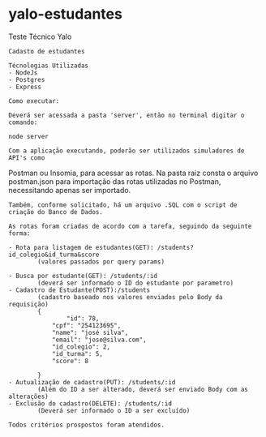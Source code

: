 # yalo-estudantes
Teste Técnico Yalo

	Cadasto de estudantes

	Técnologias Utilizadas
	- NodeJs
	- Postgres
	- Express

	Como executar:

	Deverá ser acessada a pasta 'server', então no terminal digitar o comando:
	
	node server

	Com a aplicação executando, poderão ser utilizados simuladores de API's como
Postman ou Insomia, para acessar as rotas.
	Na pasta raiz consta o arquivo postman.json para importação das rotas utilizadas no
Postman, necessitando apenas ser importado.

	Também, conforme solicitado, há um arquivo .SQL com o script de criação do Banco de Dados.

	As rotas foram criadas de acordo com a tarefa, seguindo da seguinte forma:

	- Rota para listagem de estudantes(GET): /students?id_colegio&id_turma&score
			(valores passados por query params)

	- Busca por estudante(GET): /students/:id
			(deverá ser informado o ID do estudante por parametro)
	- Cadastro de Estudante(POST):/students
			(cadastro baseado nos valores enviados pelo Body da requisição)
			{
    				"id": 78,
				"cpf": "254123695",
				"name": "josé silva",
				"email": "jose@silva.com",
				"id_colegio": 2,
				"id_turma": 5,
				"score": 8

			}
	- Autualização de cadastro(PUT): /students/:id
			(Além do ID a ser alterado, deverá ser enviado Body com as alterações)
	- Exclusão do cadastro(DELETE): /students/:id
			(Deverá ser informado o ID a ser excluído)
	
	Todos critérios prospostos foram atendidos.
